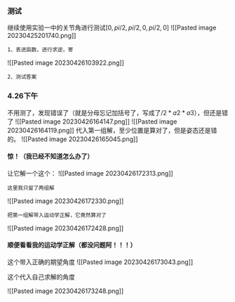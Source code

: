 ### 测试
继续使用实验一中的关节角进行测试$[0,pi/2,pi/2,0,pi/2,0]$
![[Pasted image 20230425201740.png]]

	1、丢进函数，进行求逆，寄

![[Pasted image 20230426103922.png]]

	2、测试答案

### 4.26下午
不用测了，发现错误了（就是分母忘记加括号了，写成了$/2*a2*a3$），但还是错了
![[Pasted image 20230426164147.png]]
![[Pasted image 20230426164119.png]]
代入第一组解，至少位置是算对了，但是姿态还是错的。
![[Pasted image 20230426165045.png]]

#### 惊！（我已经不知道怎么办了）

让它解一个这个：
![[Pasted image 20230426172313.png]]

	这里我只留了两组解

![[Pasted image 20230426172330.png]]

	把第一组解带入运动学正解，它竟然算对了

![[Pasted image 20230426172428.png]]

#### 顺便看看我的运动学正解（都没问题阿！！！）
这个带入正确的期望角度
![[Pasted image 20230426173043.png]]

这个代入自己求解的角度

![[Pasted image 20230426173248.png]]